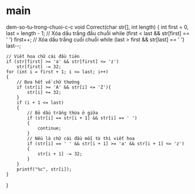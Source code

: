 # main
dem-so-tu-trong-chuoi-c-c
void Correct(char str[], int length)
{
    int first = 0, last = length - 1;
    // Xóa dấu trắng đầu chuỗi
    while (first < last && str[first] == ' ')
        first++;
    // Xóa dấu trắng cuối chuỗi
    while (last > first && str[last] == ' ')
        last--;

    // Viết hoa chữ cái đầu tiên
    if (str[first] >= 'a' && str[first] <= 'z')
        str[first] -= 32;
    for (int i = first + 1; i <= last; i++)
    {
        // Đưa hết về chữ thường
        if (str[i] >= 'A' && str[i] <= 'Z'){
            str[i] += 32;
        }
        if (i + 1 <= last)
        {
            // Bỏ dấu trắng thừa ở giữa
            if (str[i] == str[i + 1] && str[i] == ' ')
            {
                continue;
            }
            // Nếu là chữ cái đầu mỗi từ thì viết hoa
            if (str[i] == ' ' && str[i + 1] >= 'a' && str[i + 1] <= 'z')
            {
                str[i + 1] -= 32;
            }
        }
        printf("%c", str[i]);
    }
}
